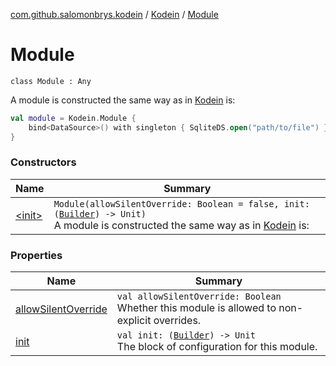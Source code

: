 [com.github.salomonbrys.kodein](../../index.md) / [Kodein](../index.md) / [Module](.)

# Module

`class Module : Any`

A module is constructed the same way as in [Kodein](../index.md) is:

``` kotlin
val module = Kodein.Module {
    bind<DataSource>() with singleton { SqliteDS.open("path/to/file") }
}
```

### Constructors

| Name | Summary |
|---|---|
| [&lt;init&gt;](-init-.md) | `Module(allowSilentOverride: Boolean = false, init: (`[`Builder`](../-builder/index.md)`) -> Unit)`<br>A module is constructed the same way as in [Kodein](../index.md) is: |

### Properties

| Name | Summary |
|---|---|
| [allowSilentOverride](allow-silent-override.md) | `val allowSilentOverride: Boolean`<br>Whether this module is allowed to non-explicit overrides. |
| [init](init.md) | `val init: (`[`Builder`](../-builder/index.md)`) -> Unit`<br>The block of configuration for this module. |
